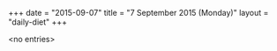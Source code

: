 +++
date = "2015-09-07"
title = "7 September 2015 (Monday)"
layout = "daily-diet"
+++

<p>&lt;no entries&gt;</p>